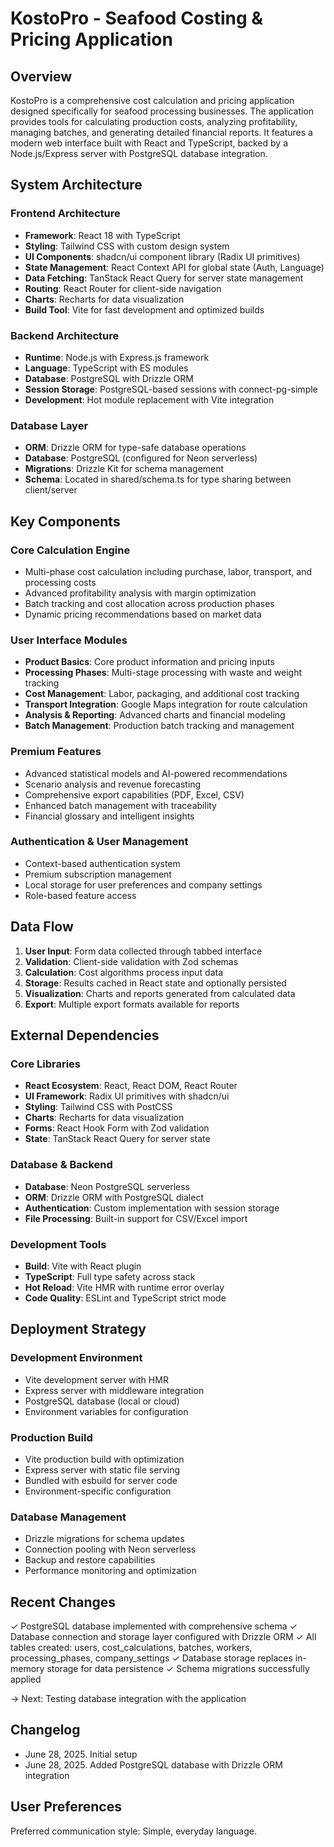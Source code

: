 # KostoPro - Seafood Costing & Pricing Application

## Overview

KostoPro is a comprehensive cost calculation and pricing application designed specifically for seafood processing businesses. The application provides tools for calculating production costs, analyzing profitability, managing batches, and generating detailed financial reports. It features a modern web interface built with React and TypeScript, backed by a Node.js/Express server with PostgreSQL database integration.

## System Architecture

### Frontend Architecture
- **Framework**: React 18 with TypeScript
- **Styling**: Tailwind CSS with custom design system
- **UI Components**: shadcn/ui component library (Radix UI primitives)
- **State Management**: React Context API for global state (Auth, Language)
- **Data Fetching**: TanStack React Query for server state management
- **Routing**: React Router for client-side navigation
- **Charts**: Recharts for data visualization
- **Build Tool**: Vite for fast development and optimized builds

### Backend Architecture
- **Runtime**: Node.js with Express.js framework
- **Language**: TypeScript with ES modules
- **Database**: PostgreSQL with Drizzle ORM
- **Session Storage**: PostgreSQL-based sessions with connect-pg-simple
- **Development**: Hot module replacement with Vite integration

### Database Layer
- **ORM**: Drizzle ORM for type-safe database operations
- **Database**: PostgreSQL (configured for Neon serverless)
- **Migrations**: Drizzle Kit for schema management
- **Schema**: Located in shared/schema.ts for type sharing between client/server

## Key Components

### Core Calculation Engine
- Multi-phase cost calculation including purchase, labor, transport, and processing costs
- Advanced profitability analysis with margin optimization
- Batch tracking and cost allocation across production phases
- Dynamic pricing recommendations based on market data

### User Interface Modules
- **Product Basics**: Core product information and pricing inputs
- **Processing Phases**: Multi-stage processing with waste and weight tracking
- **Cost Management**: Labor, packaging, and additional cost tracking
- **Transport Integration**: Google Maps integration for route calculation
- **Analysis & Reporting**: Advanced charts and financial modeling
- **Batch Management**: Production batch tracking and management

### Premium Features
- Advanced statistical models and AI-powered recommendations
- Scenario analysis and revenue forecasting
- Comprehensive export capabilities (PDF, Excel, CSV)
- Enhanced batch management with traceability
- Financial glossary and intelligent insights

### Authentication & User Management
- Context-based authentication system
- Premium subscription management
- Local storage for user preferences and company settings
- Role-based feature access

## Data Flow

1. **User Input**: Form data collected through tabbed interface
2. **Validation**: Client-side validation with Zod schemas
3. **Calculation**: Cost algorithms process input data
4. **Storage**: Results cached in React state and optionally persisted
5. **Visualization**: Charts and reports generated from calculated data
6. **Export**: Multiple export formats available for reports

## External Dependencies

### Core Libraries
- **React Ecosystem**: React, React DOM, React Router
- **UI Framework**: Radix UI primitives with shadcn/ui
- **Styling**: Tailwind CSS with PostCSS
- **Charts**: Recharts for data visualization
- **Forms**: React Hook Form with Zod validation
- **State**: TanStack React Query for server state

### Database & Backend
- **Database**: Neon PostgreSQL serverless
- **ORM**: Drizzle ORM with PostgreSQL dialect
- **Authentication**: Custom implementation with session storage
- **File Processing**: Built-in support for CSV/Excel import

### Development Tools
- **Build**: Vite with React plugin
- **TypeScript**: Full type safety across stack
- **Hot Reload**: Vite HMR with runtime error overlay
- **Code Quality**: ESLint and TypeScript strict mode

## Deployment Strategy

### Development Environment
- Vite development server with HMR
- Express server with middleware integration
- PostgreSQL database (local or cloud)
- Environment variables for configuration

### Production Build
- Vite production build with optimization
- Express server with static file serving
- Bundled with esbuild for server code
- Environment-specific configuration

### Database Management
- Drizzle migrations for schema updates
- Connection pooling with Neon serverless
- Backup and restore capabilities
- Performance monitoring and optimization

## Recent Changes

✓ PostgreSQL database implemented with comprehensive schema
✓ Database connection and storage layer configured with Drizzle ORM
✓ All tables created: users, cost_calculations, batches, workers, processing_phases, company_settings
✓ Database storage replaces in-memory storage for data persistence
✓ Schema migrations successfully applied

→ Next: Testing database integration with the application

## Changelog

- June 28, 2025. Initial setup
- June 28, 2025. Added PostgreSQL database with Drizzle ORM integration

## User Preferences

Preferred communication style: Simple, everyday language.